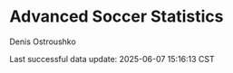 # Advanced Soccer Statistics
Denis Ostroushko

<!-- gfm -->

Last successful data update: 2025-06-07 15:16:13 CST
